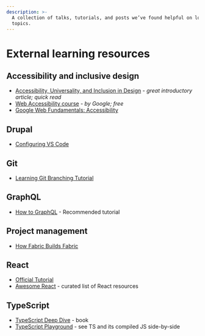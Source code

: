 ```yaml
---
description: >-
  A collection of talks, tutorials, and posts we’ve found helpful on lots of
  topics.
---
```


# External learning resources

## Accessibility and inclusive design

* [Accessibility, Universality, and Inclusion in Design](https://theblog.adobe.com/different-breaking-accessibility-universality-inclusion-design/) - _great introductory article; quick read_
* [Web Accessibility course](https://www.udacity.com/course/web-accessibility--ud891) - _by Google; free_
* [Google Web Fundamentals: Accessibility](https://developers.google.com/web/fundamentals/accessibility/)

## Drupal

* [Configuring VS Code](https://www.drupal.org/docs/develop/development-tools/configuring-visual-studio-code)

## Git

* [Learning Git Branching Tutorial](https://learngitbranching.js.org/)

## GraphQL

* [How to GraphQL](https://www.howtographql.com/) - Recommended tutorial

## Project management

* [How Fabric Builds Fabric](https://www.youtube.com/watch?v=KIS4ySxWQgU)

## React

* [Official Tutorial](https://reactjs.org/tutorial/tutorial.html)
* [Awesome React](https://github.com/enaqx/awesome-react) - curated list of React resources

## TypeScript

* [TypeScript Deep Dive](https://basarat.gitbooks.io/typescript/) - book
* [TypeScript Playground](https://www.typescriptlang.org/play/) - see TS and its compiled JS side-by-side





